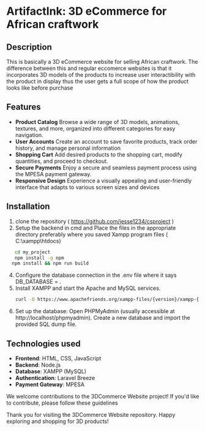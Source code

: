 # ArtifactInk: 3D eCommerce for African craftwork
## Description

This is basically a 3D eCommerce website for selling African craftwork. The difference between this and regular eccomerce websites is that it incorporates 3D models of the products to increase user interactibility with the product in display thus the user gets a full scope of how the product looks like before purchase 



## Features

- **Product Catalog** 
Browse a wide range of 3D models, animations, textures, and more, organized into different categories for easy navigation.
- **User Accounts**
Create an account to save favorite products, track order history, and manage personal information
- **Shopping Cart**
Add desired products to the shopping cart, modify quantities, and proceed to checkout. 
- **Secure Payments**
Enjoy a secure and seamless payment process using the MPESA payment gateway.
- **Responsive Design**
 Experience a visually appealing and user-friendly interface that adapts to various screen sizes and devices


## Installation

 1. clone the repository ( https://github.com/jesse1234/csproject )
 2. Setup the backend in cmd and Place the files in the appropriate directory preferably where you saved Xampp program files ( C:\xampp\htdocs)
```bash
   cd my_project
   npm install -g npm
  npm install && npm run build
```
 4. Configure the database connection in the .env file where it says DB_DATABASE = . 
 5. Install XAMPP and start the Apache and MySQL services.
    ```bash
    curl -O https://www.apachefriends.org/xampp-files/{version}/xampp-{version}-installer.dmg
    ```
 6. Set up the database: Open PHPMyAdmin (usually accessible at http://localhost/phpmyadmin). Create a new database and import the provided SQL dump file.

## Technologies used
 - **Frontend**: HTML, CSS, JavaScript 
 - **Backend**: Node.js 
 - **Database**: XAMPP (MySQL) 
 - **Authentication**: Laravel Breeze 
 - **Payment Gateway**: MPESA 

We welcome contributions to the 3DCommerce Website project! If you'd like to contribute, please follow these guidelines

Thank you for visiting the 3DCommerce Website repository. Happy exploring and shopping for 3D products!

